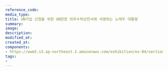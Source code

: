 ```yaml
---
reference_code:
media_type:
title: UN가입 신청을 위한 UN헌장 의무수락선언서에 서명하는 노태우 대통령
summary:
image:
description:
modified_at:
created_at:
components:
- https://wwm3.s3.ap-northeast-2.amazonaws.com/exhibition/ex-04/section-01-left/3_UN가입+신청을+위한+UN헌장+의무수락선언서에+서명하는+노태우+대통령.JPG
tags:
-
---
```

